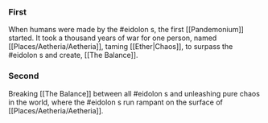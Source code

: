 ### First
When humans were made by the #eidolon s, the first [[Pandemonium]] started. It took a thousand years of war for one person, named [[Places/Aetheria/Aetheria]], taming [[Ether|Chaos]], to surpass the #eidolon s and create, [[The Balance]].

### Second
Breaking [[The Balance]] between all #eidolon s and unleashing pure chaos in the world, where the #eidolon s run rampant on the surface of [[Places/Aetheria/Aetheria]].